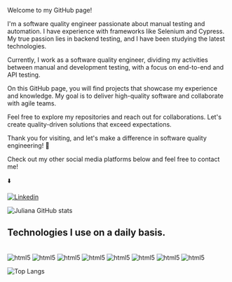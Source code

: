  Welcome to my GitHub page!

I'm a software quality engineer passionate about manual testing and automation. I have experience with frameworks like Selenium and Cypress. My true passion lies in backend testing, and I have been studying the latest technologies.

Currently, I work as a software quality engineer, dividing my activities between manual and development testing, with a focus on end-to-end and API testing.

On this GitHub page, you will find projects that showcase my experience and knowledge. My goal is to deliver high-quality software and collaborate with agile teams.

Feel free to explore my repositories and reach out for collaborations. Let's create quality-driven solutions that exceed expectations.

Thank you for visiting, and let's make a difference in software quality engineering! 👋



Check out my other social media platforms below and feel free to contact me!


⬇️


[![Linkedin](https://img.shields.io/badge/LinkedIn-0077B5?style=for-the-badge&logo=linkedin&logoColor=white)](https://www.linkedin.com/in/julyanajs/)



![Juliana GitHub stats](https://github-readme-stats.vercel.app/api?username=julyanajs&show_icons=true&theme=transparent)



## Technologies I use on a daily basis.


<div style="display: inline_block"><br/>
<img align="center" alt="html5" src="https://img.shields.io/badge/HTML5-E34F26?style=for-the-badge&logo=html5&logoColor=white" />
<img align="center" alt="html5" src="https://img.shields.io/badge/JavaScript-F7DF1E?style=for-the-badge&logo=javascript&logoColor=black" />
<img align="center" alt="html5" src="https://img.shields.io/badge/Node.js-43853D?style=for-the-badge&logo=node.js&logoColor=white" />
<img align="center" alt="html5" src="https://img.shields.io/badge/Java-ED8B00?style=for-the-badge&logo=openjdk&logoColor=white" />
<img align="center" alt="html5" src="https://img.shields.io/badge/Jest-323330?style=for-the-badge&logo=Jest&logoColor=white" />
<img align="center" alt="html5" src="https://img.shields.io/badge/testing%20library-323330?style=for-the-badge&logo=testing-library&logoColor=red" />
<img align="center" alt="html5" src="https://img.shields.io/badge/chai.js-323330?style=for-the-badge&logo=chai&logoColor=red" />
<img align="center" alt="html5" src="https://img.shields.io/badge/Java-ED8B00?style=for-the-badge&logo=openjdk&logoColor=white" />

</div> 




![Top Langs](https://github-readme-stats.vercel.app/api/top-langs/?username=julyanajs&layout=compact)
